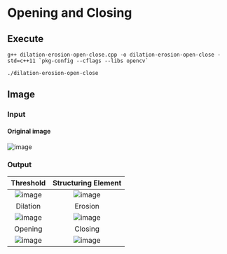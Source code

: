 # Opening and Closing

## Execute
```
g++ dilation-erosion-open-close.cpp -o dilation-erosion-open-close -std=c++11 `pkg-config --cflags --libs opencv`
```
```
./dilation-erosion-open-close
```

## Image
### Input
#### Original image
![image](https://github.com/yantong0116/C-Cpp-Learning/assets/51469882/6b075e50-b7fb-4719-9f04-57ff59e63a54)

### Output

| Threshold | Structuring Element |
| :---: | :---: |
| ![image](https://github.com/yantong0116/C-Cpp-Learning/assets/51469882/4d2d6026-2353-42e3-aad6-8d19680d00b2) | ![image](https://github.com/yantong0116/C-Cpp-Learning/assets/51469882/6dfa9a82-2dae-4990-ae73-22dc7885778b) |
| Dilation | Erosion |
| ![image](https://github.com/yantong0116/C-Cpp-Learning/assets/51469882/7af413f2-d838-4ea5-9cb8-500c515fda69) | ![image](https://github.com/yantong0116/C-Cpp-Learning/assets/51469882/93c77d95-c002-4e5d-821b-ad278e4b85bc) |
| Opening | Closing | 
| ![image](https://github.com/yantong0116/C-Cpp-Learning/assets/51469882/f36db41f-de16-4b95-b758-244a8695ca49) | ![image](https://github.com/yantong0116/C-Cpp-Learning/assets/51469882/20abc6e2-d470-4168-85d4-653ee24ca215) |
